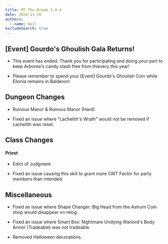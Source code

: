 ```yaml
---
title: MT The Dream 3.4.4
date: 2024-11-28
authors:
  - name: Hail
excludeSearch: true
---
```

[Event] Gourdo's Ghoulish Gala Returns!
---------------------------------------

-   This event has ended. Thank you for participating and doing your part to keep Arborea's candy stash free from thievery this year!

-   Please remember to spend your [Event] Gourdo's Ghoulish Coin while Ellonia remains in Balderon!

Dungeon Changes
---------------

-   Ruinous Manor & Ruinous Manor (Hard)

-   Fixed an issue where "Lachelith's Wrath" would not be removed if Lachelith was reset.

Class Changes
-------------

#### Priest

-   Edict of Judgment

-   Fixed an issue causing this skill to grant more CRIT Factor for party members than intended.

Miscellaneous
-------------

-   Fixed an issue where Shape Changer: Big Head from the Astrum Coin shop would disappear on relog.

-   Fixed an issue where Smart Box: Nightmare Undying Warlord's Body Armor (Tradeable) was not tradeable.

-   Removed Halloween decorations.